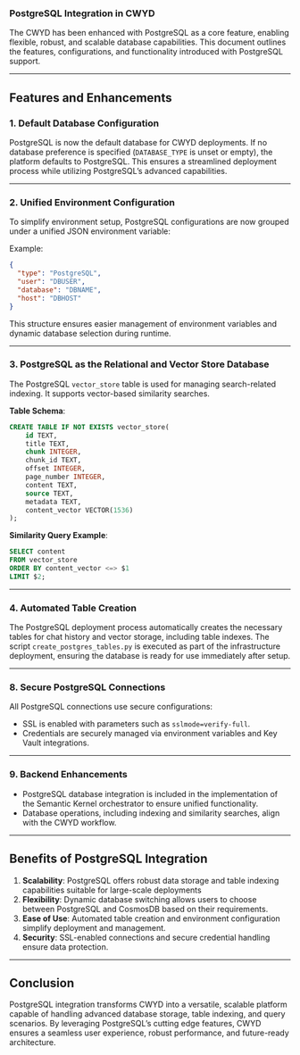 ### PostgreSQL Integration in CWYD

The CWYD has been enhanced with PostgreSQL as a core feature, enabling flexible, robust, and scalable database capabilities. This document outlines the features, configurations, and functionality introduced with PostgreSQL support.

---

## Features and Enhancements

### 1. **Default Database Configuration**
PostgreSQL is now the default database for CWYD deployments. If no database preference is specified (`DATABASE_TYPE` is unset or empty), the platform defaults to PostgreSQL. This ensures a streamlined deployment process while utilizing PostgreSQL’s advanced capabilities.

---

### 2. **Unified Environment Configuration**
To simplify environment setup, PostgreSQL configurations are now grouped under a unified JSON environment variable:

Example:
```json
{
  "type": "PostgreSQL",
  "user": "DBUSER",
  "database": "DBNAME",
  "host": "DBHOST"
}
```
This structure ensures easier management of environment variables and dynamic database selection during runtime.

---

### 3. **PostgreSQL as the Relational and Vector Store Database**
The PostgreSQL `vector_store` table is used for managing search-related indexing. It supports vector-based similarity searches.

**Table Schema**:
```sql
CREATE TABLE IF NOT EXISTS vector_store(
    id TEXT,
    title TEXT,
    chunk INTEGER,
    chunk_id TEXT,
    offset INTEGER,
    page_number INTEGER,
    content TEXT,
    source TEXT,
    metadata TEXT,
    content_vector VECTOR(1536)
);
```

**Similarity Query Example**:
```sql
SELECT content
FROM vector_store
ORDER BY content_vector <=> $1
LIMIT $2;
```


---

### 4. **Automated Table Creation**
The PostgreSQL deployment process automatically creates the necessary tables for chat history and vector storage, including table indexes. The script `create_postgres_tables.py` is executed as part of the infrastructure deployment, ensuring the database is ready for use immediately after setup.

---

### 8. **Secure PostgreSQL Connections**
All PostgreSQL connections use secure configurations:
- SSL is enabled with parameters such as `sslmode=verify-full`.
- Credentials are securely managed via environment variables and Key Vault integrations.

---

### 9. **Backend Enhancements**
- PostgreSQL database integration is included in the implementation of the Semantic Kernel orchestrator to ensure unified functionality.
- Database operations, including indexing and similarity searches, align with the CWYD workflow.

---

## Benefits of PostgreSQL Integration
1. **Scalability**: PostgreSQL offers robust data storage and table indexing capabilities suitable for large-scale deployments
2. **Flexibility**: Dynamic database switching allows users to choose between PostgreSQL and CosmosDB based on their requirements.
3. **Ease of Use**: Automated table creation and environment configuration simplify deployment and management.
4. **Security**: SSL-enabled connections and secure credential handling ensure data protection.


---

## Conclusion
PostgreSQL integration transforms CWYD into a versatile, scalable platform capable of handling advanced database storage, table indexing, and query scenarios. By leveraging PostgreSQL’s cutting edge features, CWYD ensures a seamless user experience, robust performance, and future-ready architecture.
